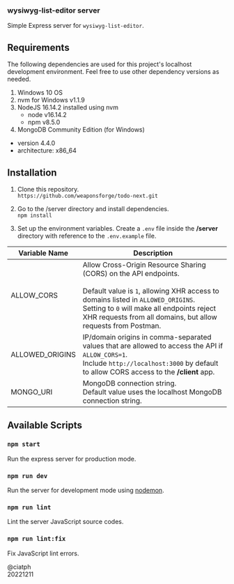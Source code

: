 ### wysiwyg-list-editor server

Simple Express server for `wysiwyg-list-editor`.

## Requirements

The following dependencies are used for this project's localhost development environment. Feel free to use other dependency versions as needed.

1. Windows 10 OS
2. nvm for Windows v1.1.9
3. NodeJS 16.14.2 installed using nvm
   - node v16.14.2
   - npm v8.5.0
4. MongoDB Community Edition (for Windows)
  - version 4.4.0
  - architecture: x86_64

## Installation

1. Clone this repository.<br>
`https://github.com/weaponsforge/todo-next.git`

2. Go to the /server directory and install dependencies.<br>
`npm install`

3. Set up the environment variables. Create a `.env` file inside the **/server** directory with reference to the `.env.example` file.


| Variable Name   | Description                                                                                                                                                                                                                                                                |
| --------------- | -------------------------------------------------------------------------------------------------------------------------------------------------------------------------------------------------------------------------------------------------------------------------- |
| ALLOW_CORS      | Allow Cross-Origin Resource Sharing (CORS) on the API endpoints.<br><br>Default value is `1`, allowing XHR access to domains listed in `ALLOWED_ORIGINS`.<br>Setting to `0` will make all endpoints reject XHR requests from all domains, but allow requests from Postman. |
| ALLOWED_ORIGINS | IP/domain origins in comma-separated values that are allowed to access the API if `ALLOW_CORS=1`.<br>Include `http://localhost:3000` by default to allow CORS access to the **/client** app.                                                                               |
| MONGO_URI       | MongoDB connection string.<br>Default value uses the localhost MongoDB connection string.                                                                                                                                                                                  |

## Available Scripts

### `npm start`

Run the express server for production mode.

### `npm run dev`

Run the server for development mode using [nodemon](https://www.npmjs.com/package/nodemon).

### `npm run lint`

Lint the server JavaScript source codes.

### `npm run lint:fix`

Fix JavaScript lint errors.

@ciatph<br>
20221211

